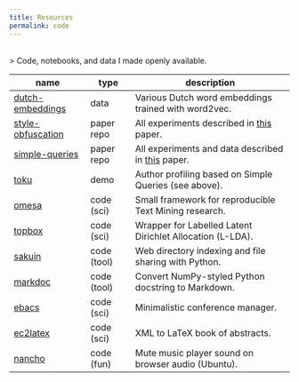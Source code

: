 ```yaml
---
title: Resources
permalink: code
---
```


<br>
> Code, notebooks, and data I made openly available.

| name                                                          | type        | description                                              |
| ------------------------------------------------------------- | ----------- | -------------------------------------------------------- |
| [dutch-embeddings](https://github.com/clips/dutch-embeddings) | data        | Various Dutch word embeddings trained with word2vec.     |
| [style-obfuscation](http://github.com/cmry/style-obfuscation) | paper repo  | All experiments described in [this](http://aclweb.org/anthology/C18-1084) paper. |
| [simple-queries](http://github.com/cmry/simple-queries)       | paper repo  | All experiments and data described in [this](http://www.aclweb.org/anthology/W17-4407) paper. |
| [toku](https://onyx.uvt.nl/toku)                              | demo        | Author profiling based on Simple Queries (see above).    |
| [omesa](http://github.com/cmry/omesa)                         | code (sci)  | Small framework for reproducible Text Mining research.   |
| [topbox](http://github.com/clips/topbox)                      | code (sci)  | Wrapper for Labelled Latent Dirichlet Allocation (L-LDA).|
| [sakuin](https://github.com/cmry/sakuin)                      | code (tool) | Web directory indexing and file sharing with Python.     |
| [markdoc](http://github.com/cmry/markdoc)                     | code (tool) | Convert NumPy-styled Python docstring to Markdown.       |
| [ebacs](http://github.com/cmry/ebacs)                         | code (sci)  | Minimalistic conference manager.                         |
| [ec2latex](http://github.com/cmry/gomi)                       | code (sci)  | XML to LaTeX book of abstracts.                          |
| [nancho](https://github.com/cmry/nancho)                      | code (fun)  | Mute music player sound on browser audio (Ubuntu).       |
